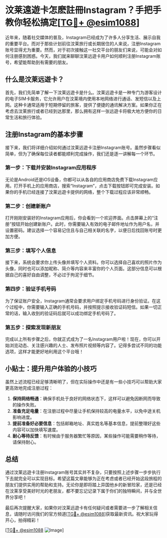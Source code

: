 # 汶莱遠遊卡怎麽註冊Instagram？手把手教你轻松搞定[[TG💪+ @esim1088](https://t.me/s/esim1088)]

近年来，随着社交媒体的普及，Instagram已经成为了许多人分享生活、展示自我的重要平台。而对于那些计划前往汶莱旅行或长期居住的人来说，注册Instagram账号显得尤为重要。然而，对于初次接触这一社交平台的朋友们来说，可能会对如何注册感到困惑。今天，我们就来聊聊汶莱远遊卡用户如何顺利注册Instagram账号，希望能帮助到有需要的朋友。

## 什么是汶莱远遊卡？

首先，我们先简单了解一下汶莱远遊卡是什么。汶莱远遊卡是一种专门为游客设计的电子SIM卡服务，它允许用户在汶莱境内使用本地网络进行通话、发短信以及上网。这种卡通常适用于短期停留的旅客，提供了便捷的通讯解决方案。如果你正在考虑去汶莱旅行或者已经到达那里，那么拥有这样一张远遊卡将极大地方便你的日常生活和旅行体验。

## 注册Instagram的基本步骤

接下来，我们将详细介绍如何通过汶莱远遊卡注册Instagram账号。虽然步骤看似简单，但为了确保每位读者都能顺利完成操作，我们还是逐一讲解每一个环节。

### 第一步：下载并安装Instagram应用程序

无论是Android还是iOS设备，你都可以从各自的应用商店免费下载Instagram应用。打开手机上的应用商店，搜索“Instagram”，点击下载按钮即可完成安装。如果你的手机已经连接了汶莱远遊卡提供的网络，整个下载过程应该非常顺畅。

### 第二步：创建新账户

打开刚刚安装好的Instagram应用后，你会看到一个欢迎界面。点击屏幕上的“注册”按钮开始创建新账户。此时，你需要输入有效的电子邮件地址作为用户名，并设置密码。建议选择一个容易记住且与自己相关联的名字，以便日后找回账号时更加方便。

### 第三步：填写个人信息

接下来，系统会要求你上传头像并填写个人资料。你可以选择自己喜欢的照片作为头像，同时也可以添加昵称、简介等内容来丰富你的个人页面。这部分信息可以根据自己的喜好自由调整，不必过于拘泥于细节。

### 第四步：验证手机号码

为了保证账户安全，Instagram通常会要求用户绑定手机号码进行身份验证。在这个过程中，你需要输入正确的手机号码，并按照提示接收验证码短信。如果一切正常的话，输入收到的验证码后就可以成功绑定手机号码了。

### 第五步：探索发现新朋友

完成以上所有步骤之后，你就正式成为了一名Instagram用户啦！现在，你可以开始浏览动态、关注感兴趣的人士、发布照片视频等内容了。记得多尝试不同的功能选项，这样才能更好地利用这个平台哦！

## 小贴士：提升用户体验的小技巧

虽然上述流程已经足够清晰明了，但在实际操作中还是有一些小技巧可以帮助大家更高效地完成注册过程：

1. **保持网络畅通**：确保手机处于良好的网络状态下，这样可以避免因断网而导致的操作失败。
2. **准备充足电量**：在注册过程中尽量让手机保持较高的电量水平，以免中途关机影响进度。
3. **提前准备好必要信息**：包括邮箱地址、真实姓名等基本信息，提前整理好这些内容可以加快填写速度。
4. **耐心等待反馈**：有时候由于服务器繁忙等原因，某些操作可能需要稍作等待，请保持耐心。

## 总结

通过汶莱远遊卡注册Instagram账号其实并不复杂，只要按照上述步骤一步步执行下去就完全可以实现目标。希望这篇文章能够为正在考虑或者已经开始这段旅程的朋友们提供实用的帮助和支持。无论你是即将踏上异国他乡的新冒险家，还是已经在汶莱享受美好时光的老朋友，都不要忘记记录下属于你们的独特瞬间，并与全世界分享吧！

最后再次提醒大家，如果你对汶莱远遊卡有任何疑问或者需要进一步了解相关信息，请随时访问我们的官方频道[[TG💪+ @esim1088](https://t.me/s/esim1088)]获取最新资讯。祝大家玩得开心，拍得精彩！

[[TG💪+ @esim1088](https://t.me/s/esim1088) ![Image](https://i.postimg.cc/4NQfJmqS/Snipaste-2025-05-13-00-14-12.png)]